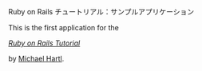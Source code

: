 Ruby on Rails チュートリアル：サンプルアプリケーション 

This is the first application for the

[*Ruby on Rails Tutorial*](http://railstutorial.jp/) 

by [Michael Hartl](http://michaelhartl.com/).
